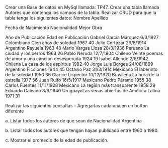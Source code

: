Crear una Base de datos en MySql llamada: TP47. Crear una tabla llamada Autores que contenga los campos de la tabla. Realizar CRUD para que la tabla tenga los siguientes datos: Nombre Apellido

Fecha de Nacimiento Nacionalidad Mejor Obra

Año de Publicación Edad en Publicación Gabriel García Márquez 6/3/1927 Colombiano Cien años de soledad 1967 40 Julio Cortázar 26/8/1914 Argentino Rayuela 1963 48 Mario Vargas Llosa 28/3/1936 Peruano La ciudad y los perros 1963 26 Pablo Neruda 12/7/1904 Chileno Veinte poemas de amor y una canción desesperada 1924 19 Isabel Allende 2/8/1942 Chilena La casa de los espíritus 1982 40 Jorge Luis Borges 24/08/1899 Argentino Ficciones 1944 45 Octavio Paz 31/3/1914 Mexicano El laberinto de la soledad 1950 36 Clarice Lispector 10/12/1920 Brasileña La hora de la estrella 1977 56 Juan Rulfo 16/5/1917 Mexicano Pedro Páramo 1955 38 Carlos Fuentes 11/11/1928 Mexicano La región más transparente 1958 29 Eduardo Galeano 3/9/1940 UruguayoLas venas abiertas de América Latina 1971 31

Realizar las siguientes consultas – Agregarlas cada una en un button diferente 

a. Listar todos los autores de que sean de Nacionalidad Argentina 

b. Listar todos los autores que tengan hayan publicado entre 1960 a 1980.

c. Mostrar el promedio de la edad de publicación.